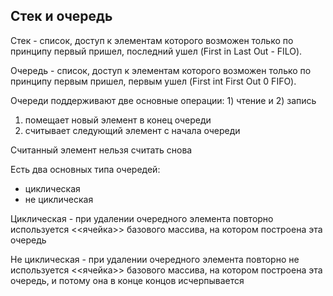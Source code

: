 ## Стек и очередь
Стек - список, доступ к элементам которого возможен только по принципу первый пришел, последний ушел (First in Last Out - FILO).

Очередь - список, доступ к элементам которого возможен только по принципу первым пришел, первым ушел (First int First Out 0 FIFO).

Очереди поддерживают две основные операции: 1) чтение и 2) запись

1) помещает новый элемент в конец очереди
2) считывает следующий элемент с начала очереди

Считанный элемент нельзя считать снова

Есть два основных типа очередей:
- циклическая
- не циклическая

Циклическая - при удалении очередного элемента повторно используется <<ячейка>> базового массива, на котором построена эта очередь

Не циклическая - при удалении очередного элемента повторно не используется <<ячейка>> базового массива, на котором построена эта очередь, и потому она в конце концов исчерпывается
